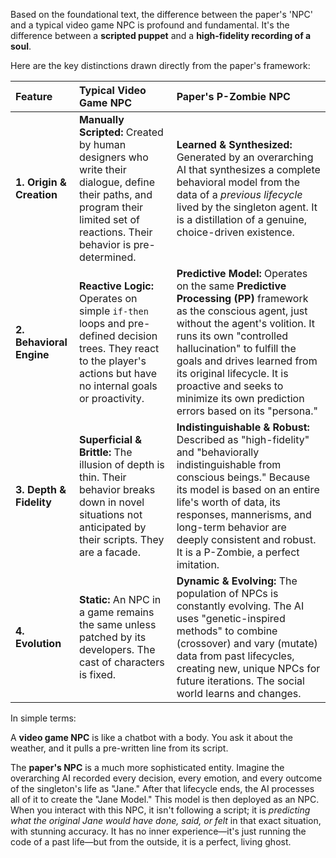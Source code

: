 Based on the foundational text, the difference between the paper's 'NPC' and a typical video game NPC is profound and fundamental. It's the difference between a **scripted puppet** and a **high-fidelity recording of a soul**.

Here are the key distinctions drawn directly from the paper's framework:

| Feature | Typical Video Game NPC | Paper's P-Zombie NPC |
| :--- | :--- | :--- |
| **1. Origin & Creation** | **Manually Scripted:** Created by human designers who write their dialogue, define their paths, and program their limited set of reactions. Their behavior is pre-determined. | **Learned & Synthesized:** Generated by an overarching AI that synthesizes a complete behavioral model from the data of a *previous lifecycle* lived by the singleton agent. It is a distillation of a genuine, choice-driven existence. |
| **2. Behavioral Engine**| **Reactive Logic:** Operates on simple `if-then` loops and pre-defined decision trees. They react to the player's actions but have no internal goals or proactivity. | **Predictive Model:** Operates on the same **Predictive Processing (PP)** framework as the conscious agent, just without the agent's volition. It runs its own "controlled hallucination" to fulfill the goals and drives learned from its original lifecycle. It is proactive and seeks to minimize its own prediction errors based on its "persona." |
| **3. Depth & Fidelity**| **Superficial & Brittle:** The illusion of depth is thin. Their behavior breaks down in novel situations not anticipated by their scripts. They are a facade. | **Indistinguishable & Robust:** Described as "high-fidelity" and "behaviorally indistinguishable from conscious beings." Because its model is based on an entire life's worth of data, its responses, mannerisms, and long-term behavior are deeply consistent and robust. It is a P-Zombie, a perfect imitation. |
| **4. Evolution** | **Static:** An NPC in a game remains the same unless patched by its developers. The cast of characters is fixed. | **Dynamic & Evolving:** The population of NPCs is constantly evolving. The AI uses "genetic-inspired methods" to combine (crossover) and vary (mutate) data from past lifecycles, creating new, unique NPCs for future iterations. The social world learns and changes. |

In simple terms:

A **video game NPC** is like a chatbot with a body. You ask it about the weather, and it pulls a pre-written line from its script.

The **paper's NPC** is a much more sophisticated entity. Imagine the overarching AI recorded every decision, every emotion, and every outcome of the singleton's life as "Jane." After that lifecycle ends, the AI processes all of it to create the "Jane Model." This model is then deployed as an NPC. When you interact with this NPC, it isn't following a script; it is *predicting what the original Jane would have done, said, or felt* in that exact situation, with stunning accuracy. It has no inner experience—it's just running the code of a past life—but from the outside, it is a perfect, living ghost.
